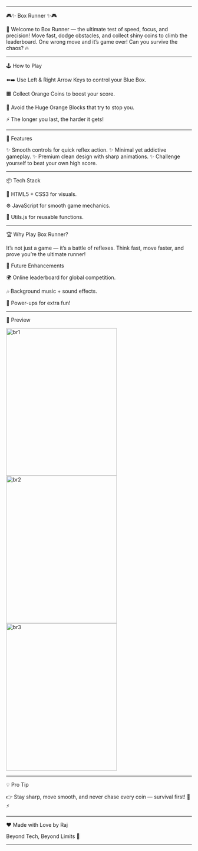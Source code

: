 <hr>
🎮✨ Box Runner ✨🎮

🚀 Welcome to Box Runner — the ultimate test of speed, focus, and precision!
Move fast, dodge obstacles, and collect shiny coins to climb the leaderboard. One wrong move and it’s game over! Can you survive the chaos? 🔥
<hr>

🕹️ How to Play

⬅️➡️ Use Left & Right Arrow Keys to control your Blue Box.

🟧 Collect Orange Coins to boost your score.

🧱 Avoid the Huge Orange Blocks that try to stop you.

⚡ The longer you last, the harder it gets!
<hr> 

🌟 Features

✨ Smooth controls for quick reflex action.
✨ Minimal yet addictive gameplay.
✨ Premium clean design with sharp animations.
✨ Challenge yourself to beat your own high score.

<hr>

📦 Tech Stack

🎨 HTML5 + CSS3 for visuals.

⚙️ JavaScript for smooth game mechanics.

🔧 Utils.js for reusable functions.

<hr>

🏆 Why Play Box Runner?

It’s not just a game — it’s a battle of reflexes.
Think fast, move faster, and prove you’re the ultimate runner!

🔮 Future Enhancements

🌍 Online leaderboard for global competition.

🎶 Background music + sound effects.

🎁 Power-ups for extra fun!
<hr>


📸 Preview

<img width="300" height="400" alt="br1" src="https://github.com/user-attachments/assets/21613566-97ce-4f88-ab76-c9ecb5c4583a" />
<img width="300" height="400" alt="br2" src="https://github.com/user-attachments/assets/d89b592b-4c60-45f0-97e0-c92b53857a39" />
<img width="300" height="400" alt="br3" src="https://github.com/user-attachments/assets/3e1a6ddd-2074-44e0-bb96-2063ee198aaa" />


<hr>

💡 Pro Tip

👉 Stay sharp, move smooth, and never chase every coin — survival first! 🧠⚡
<hr>
❤️ Made with Love by Raj

Beyond Tech, Beyond Limits 🚀
<hr>
